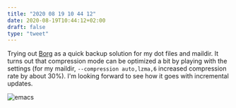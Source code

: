 ```yaml
---
title: "2020 08 19 10 44 12"
date: 2020-08-19T10:44:12+02:00
draft: false
type: "tweet"
---
```

Trying out [Borg](https://www.borgbackup.org) as a quick backup solution for my dot files and maildir. It turns out that compression mode can be optimized a bit by playing with the settings (for my maildir, `--compression auto,lzma,6` increased compression rate by about 30%). I'm looking forward to see how it goes with incremental updates.

![emacs](/img/2020-08-19-07-50-40.png)
